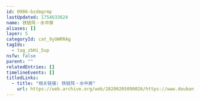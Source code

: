 ```yaml
---
id: 0906-bzdmgrmp
lastUpdated: 1754633624
name: 铁链阵・水中房
aliases: []
layer: 5
categoryId: cat_9yUWRRAg
tagIds:
  - tag_zbHi_5up
nsfw: false
parent: ""
relatedEntries: []
timelineEvents: []
titledLinks:
  - title: "相关链接: 铁链阵・水中房"
    url: https://web.archive.org/web/20200205090026/https://www.douban.com/group/topic/146351179/
---
```


